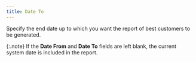 ```yaml
---
title: Date To
---
```



Specify the end date up to which you want the report of best customers  to be generated.


{:.note}
If the **Date 
 From** and **Date To** fields  are left blank, the current system date is included in the report.
